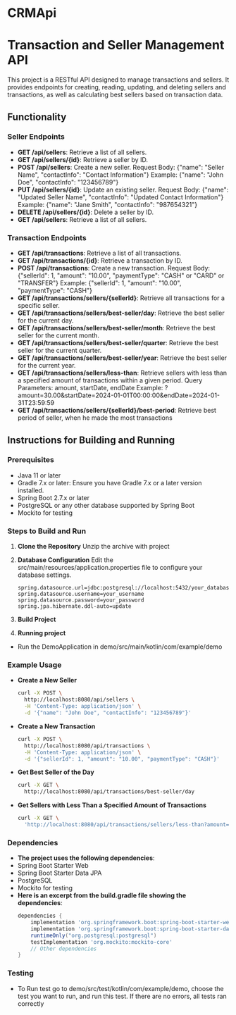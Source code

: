 # CRMApi

# Transaction and Seller Management API

This project is a RESTful API designed to manage transactions and sellers. It provides endpoints for creating, reading, updating, and deleting sellers and transactions, as well as calculating best sellers based on transaction data.

## Functionality

### Seller Endpoints
- **GET /api/sellers**: Retrieve a list of all sellers.
- **GET /api/sellers/{id}**: Retrieve a seller by ID.
- **POST /api/sellers**: Create a new seller.
  Request Body: {"name": "Seller Name", "contactInfo": "Contact Information"}
  Example: {"name": "John Doe", "contactInfo": "123456789"}
- **PUT /api/sellers/{id}**: Update an existing seller.
  Request Body: {"name": "Updated Seller Name", "contactInfo": "Updated Contact Information"}
  Example: {"name": "Jane Smith", "contactInfo": "987654321"}
- **DELETE /api/sellers/{id}**: Delete a seller by ID.
- **GET /api/sellers**: Retrieve a list of all sellers.

### Transaction Endpoints
- **GET /api/transactions**: Retrieve a list of all transactions.
- **GET /api/transactions/{id}**: Retrieve a transaction by ID.
- **POST /api/transactions**: Create a new transaction.
  Request Body: {"sellerId": 1, "amount": "10.00", "paymentType": "CASH" or "CARD" or "TRANSFER"}
  Example: {"sellerId": 1, "amount": "10.00", "paymentType": "CASH"}
- **GET /api/transactions/sellers/{sellerId}**: Retrieve all transactions for a specific seller.
- **GET /api/transactions/sellers/best-seller/day**: Retrieve the best seller for the current day.
- **GET /api/transactions/sellers/best-seller/month**: Retrieve the best seller for the current month.
- **GET /api/transactions/sellers/best-seller/quarter**: Retrieve the best seller for the current quarter.
- **GET /api/transactions/sellers/best-seller/year**: Retrieve the best seller for the current year.
- **GET /api/transactions/sellers/less-than**: Retrieve sellers with less than a specified amount of transactions within a given period.
  Query Parameters: amount, startDate, endDate
  Example: ?amount=30.00&startDate=2024-01-01T00:00:00&endDate=2024-01-31T23:59:59
- **GET /api/transactions/sellers/{sellerId}/best-period**: Retrieve best period of seller, when he made the most transactions

## Instructions for Building and Running

### Prerequisites
- Java 11 or later
- Gradle 7.x or later: Ensure you have Gradle 7.x or a later version installed.
- Spring Boot 2.7.x or later
- PostgreSQL or any other database supported by Spring Boot
- Mockito for testing

### Steps to Build and Run

1. **Clone the Repository**
   Unzip the archive with project
   
2. **Database Configuration**
Edit the src/main/resources/application.properties file to configure your database settings.
    ```text
    spring.datasource.url=jdbc:postgresql://localhost:5432/your_database
    spring.datasource.username=your_username
    spring.datasource.password=your_password
    spring.jpa.hibernate.ddl-auto=update
    ```
3. **Build Project**

4. **Running project**
- Run the DemoApplication in demo/src/main/kotlin/com/example/demo

### Example Usage
- **Create a New Seller**
    ```bash
    curl -X POST \
      http://localhost:8080/api/sellers \
      -H 'Content-Type: application/json' \
      -d '{"name": "John Doe", "contactInfo": "123456789"}'

- **Create a New Transaction**
    ```bash
    curl -X POST \
      http://localhost:8080/api/transactions \
      -H 'Content-Type: application/json' \
      -d '{"sellerId": 1, "amount": "10.00", "paymentType": "CASH"}'

- **Get Best Seller of the Day**
    ```bash
    curl -X GET \
      http://localhost:8080/api/transactions/best-seller/day

- **Get Sellers with Less Than a Specified Amount of Transactions**
    ```bash
    curl -X GET \
      'http://localhost:8080/api/transactions/sellers/less-than?amount=30.00&startDate=2024-01-01T00:00:00&endDate=2024-01-31T23:59:59'

### Dependencies
- **The project uses the following dependencies**:
-   Spring Boot Starter Web
-   Spring Boot Starter Data JPA
-   PostgreSQL
-   Mockito for testing
- **Here is an excerpt from the build.gradle file showing the dependencies**:
  ```groovy
  dependencies {
      implementation 'org.springframework.boot:spring-boot-starter-web'
      implementation 'org.springframework.boot:spring-boot-starter-data-jpa'
      runtimeOnly("org.postgresql:postgresql")
      testImplementation 'org.mockito:mockito-core'
      // Other dependencies
  }

### Testing
- To Run test go to demo/src/test/kotlin/com/example/demo, choose the test you want to run, and run this test. If there are no errors, all tests ran correctly
